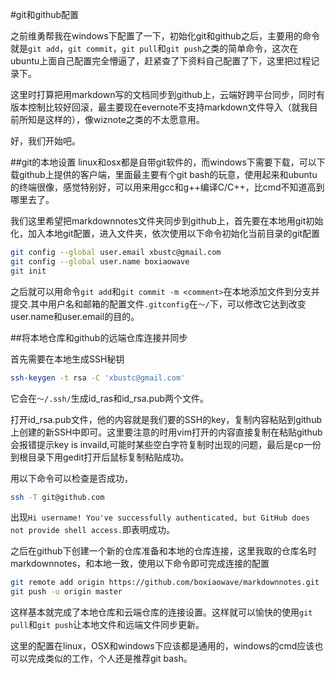 #git和github配置

之前维勇帮我在windows下配置了一下，初始化git和github之后，主要用的命令就是`git add`，`git commit`，`git pull`和`git push`之类的简单命令，这次在ubuntu上面自己配置完全懵逼了，赶紧查了下资料自己配置了下，这里把过程记录下。

这里时打算把用markdown写的文档同步到github上，云端好跨平台同步，同时有版本控制比较好回滚，最主要现在evernote不支持markdown文件导入（就我目前所知是这样的），像wiznote之类的不太愿意用。

好，我们开始吧。

##git的本地设置
linux和osx都是自带git软件的，而windows下需要下载，可以下载github上提供的客户端，里面最主要有个git bash的玩意，使用起来和ubuntu的终端很像，感觉特别好，可以用来用gcc和g++编译C/C\+\+，比cmd不知道高到哪里去了。

我们这里希望把markdownnotes文件夹同步到github上，首先要在本地用git初始化，加入本地git配置，进入文件夹，依次使用以下命令初始化当前目录的git配置

```bash
git config --global user.email xbustc@gmail.com
git config --global user.name boxiaowave
git init
```

之后就可以用命令`git add`和`git commit -m <comment>`在本地添加文件到分支并提交.其中用户名和邮箱的配置文件`.gitconfig`在`～/`下，可以修改它达到改变user.name和user.email的目的。

##将本地仓库和github的远端仓库连接并同步

首先需要在本地生成SSH秘钥
``` bash
ssh-keygen -t rsa -C 'xbustc@gmail.com'
```

它会在`～/.ssh/`生成id_ras和id_rsa.pub两个文件。

打开id_rsa.pub文件，他的内容就是我们要的SSH的key，复制内容粘贴到github上创建的新SSH中即可。这里要注意的时用vim打开的内容直接复制在粘贴github会报错提示key is invaild,可能时某些空白字符复制时出现的问题，最后是cp一份到根目录下用gedit打开后鼠标复制粘贴成功。

用以下命令可以检查是否成功，
```bash
ssh -T git@github.com
```
出现```Hi username! You've successfully authenticated, but GitHub does not provide shell access.```即表明成功。

之后在github下创建一个新的仓库准备和本地的仓库连接，这里我取的仓库名时markdownnotes，和本地一致，使用以下命令即可完成连接的配置
```bash
git remote add origin https://github.com/boxiaowave/markdownnotes.git
git push -u origin master


```
这样基本就完成了本地仓库和云端仓库的连接设置。这样就可以愉快的使用`git pull`和`git push`让本地文件和远端文件同步更新。

这里的配置在linux，OSX和windows下应该都是通用的，windows的cmd应该也可以完成类似的工作，个人还是推荐git bash。



